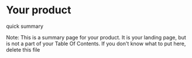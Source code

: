 # Your product

quick summary

Note: This is a summary page for your product. It is your landing page, but is not a part of your Table Of Contents.
If you don't know what to put here, delete this file
